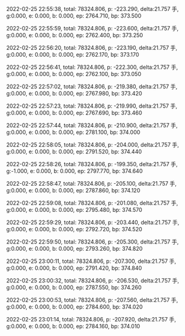 2022-02-25 22:55:38, total: 78324.806, p: -223.290, delta:21.757 手, g:0.000, e: 0.000, b: 0.000, ep: 2764.710, bp: 373.500

2022-02-25 22:55:59, total: 78324.806, p: -223.600, delta:21.757 手, g:0.000, e: 0.000, b: 0.000, ep: 2762.400, bp: 373.250

2022-02-25 22:56:20, total: 78324.806, p: -223.190, delta:21.757 手, g:0.000, e: 0.000, b: 0.000, ep: 2762.170, bp: 373.170

2022-02-25 22:56:41, total: 78324.806, p: -222.300, delta:21.757 手, g:0.000, e: 0.000, b: 0.000, ep: 2762.100, bp: 373.050

2022-02-25 22:57:02, total: 78324.806, p: -219.380, delta:21.757 手, g:0.000, e: 0.000, b: 0.000, ep: 2767.980, bp: 373.420

2022-02-25 22:57:23, total: 78324.806, p: -219.990, delta:21.757 手, g:0.000, e: 0.000, b: 0.000, ep: 2767.690, bp: 373.460

2022-02-25 22:57:44, total: 78324.806, p: -210.900, delta:21.757 手, g:0.000, e: 0.000, b: 0.000, ep: 2781.100, bp: 374.000

2022-02-25 22:58:05, total: 78324.806, p: -204.000, delta:21.757 手, g:0.000, e: 0.000, b: 0.000, ep: 2791.520, bp: 374.440

2022-02-25 22:58:26, total: 78324.806, p: -199.350, delta:21.757 手, g:-1.000, e: 0.000, b: 0.000, ep: 2797.770, bp: 374.640

2022-02-25 22:58:47, total: 78324.806, p: -205.100, delta:21.757 手, g:0.000, e: 0.000, b: 0.000, ep: 2787.860, bp: 374.120

2022-02-25 22:59:08, total: 78324.806, p: -201.080, delta:21.757 手, g:0.000, e: 0.000, b: 0.000, ep: 2795.480, bp: 374.570

2022-02-25 22:59:29, total: 78324.806, p: -203.440, delta:21.757 手, g:0.000, e: 0.000, b: 0.000, ep: 2792.720, bp: 374.520

2022-02-25 22:59:50, total: 78324.806, p: -205.300, delta:21.757 手, g:0.000, e: 0.000, b: 0.000, ep: 2793.260, bp: 374.820

2022-02-25 23:00:11, total: 78324.806, p: -207.300, delta:21.757 手, g:0.000, e: 0.000, b: 0.000, ep: 2791.420, bp: 374.840

2022-02-25 23:00:32, total: 78324.806, p: -206.530, delta:21.757 手, g:0.000, e: 0.000, b: 0.000, ep: 2787.550, bp: 374.260

2022-02-25 23:00:53, total: 78324.806, p: -207.560, delta:21.757 手, g:0.000, e: 0.000, b: 0.000, ep: 2784.600, bp: 374.020

2022-02-25 23:01:14, total: 78324.806, p: -207.920, delta:21.757 手, g:0.000, e: 0.000, b: 0.000, ep: 2784.160, bp: 374.010